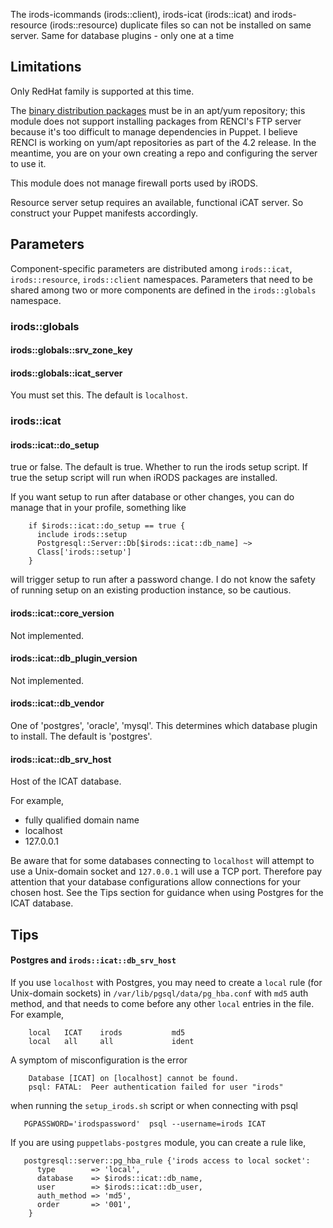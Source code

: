 The irods-icommands (irods::client), irods-icat (irods::icat) and
irods-resource (irods::resource) duplicate files so can not be installed
on same server. Same for database plugins - only one at a time

## Limitations

Only RedHat family is supported at this time.

The [binary distribution packages](http://irods.org/download/) must be
in an apt/yum repository; this module does not support installing
packages from RENCI's FTP server because it's too difficult to manage
dependencies in Puppet. I believe RENCI is working on yum/apt
repositories as part of the 4.2 release. In the meantime, you are on
your own creating a repo and configuring the server to use it.

This module does not manage firewall ports used by iRODS.

Resource server setup requires an available, functional iCAT server. So
construct your Puppet manifests accordingly.

## Parameters

Component-specific parameters are distributed among `irods::icat`,
`irods::resource`, `irods::client` namespaces. Parameters that need to
be shared among two or more components are defined in the
`irods::globals` namespace.

### irods::globals

#### irods::globals::srv_zone_key

#### irods::globals::icat_server

You must set this. The default is `localhost`.

### irods::icat

#### irods::icat::do_setup

true or false. The default is true. Whether to run the irods setup
script. If true the setup script will run when iRODS packages are installed.

If you want setup to run after database or other changes, you can do
manage that in your profile, something like

        if $irods::icat::do_setup == true {
          include irods::setup
          Postgresql::Server::Db[$irods::icat::db_name] ~>
          Class['irods::setup']
        }

will trigger setup to run after a password change. I do not know the
safety of running setup on an existing production instance, so be
cautious.

#### irods::icat::core_version

Not implemented.

#### irods::icat::db_plugin_version

Not implemented.

#### irods::icat::db_vendor

One of 'postgres', 'oracle', 'mysql'. This determines which database
plugin to install. The default is 'postgres'.


#### irods::icat::db_srv_host

Host of the ICAT database.

For example,
  - fully qualified domain name 
  - localhost
  - 127.0.0.1

Be aware that for some databases connecting to `localhost` will attempt
to use a Unix-domain socket and `127.0.0.1` will use a TCP port.
Therefore pay attention that your database configurations allow
connections for your chosen host. See the Tips section for guidance when
using Postgres for the ICAT database.

## Tips

#### Postgres and `irods::icat::db_srv_host`

If you use `localhost` with Postgres, you may need to create a `local`
rule (for Unix-domain sockets) in `/var/lib/pgsql/data/pg_hba.conf` with
`md5` auth method, and that needs to come before any other `local`
entries in the file. For example,

        local   ICAT    irods           md5
        local   all     all             ident
  
A symptom of misconfiguration is the error

        Database [ICAT] on [localhost] cannot be found.
        psql: FATAL:  Peer authentication failed for user "irods"

when running the `setup_irods.sh` script or when connecting with psql
  
       PGPASSWORD='irodspassword'  psql --username=irods ICAT

If you are using `puppetlabs-postgres` module, you can create a rule like,

       postgresql::server::pg_hba_rule {'irods access to local socket':
          type        => 'local',
          database    => $irods::icat::db_name,
          user        => $irods::icat::db_user,
          auth_method => 'md5',
          order       => '001',
        }

